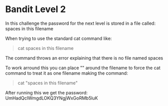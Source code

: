 # Bandit Level 2

In this challenge the password for the next level is stored in a file called:
spaces in this filename

When trying to use the standard cat command like:
> cat spaces in this filename

The command throws an error explaining that there is no file named spaces

To work arround this you can place "" around the filename to force the cat command to treat it as one filename making the command:
> cat "spaces in this filename"

After running this we get the password: UmHadQclWmgdLOKQ3YNgjWxGoRMb5luK
